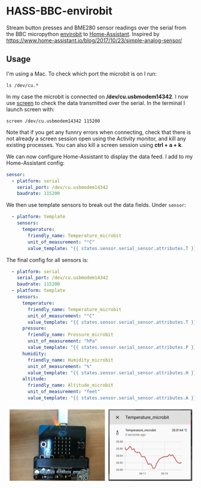 # HASS-BBC-envirobit
Stream button presses and BME280 sensor readings over the serial from the BBC micropython [envirobit](https://github.com/pimoroni/micropython-envirobit) to [Home-Assistant](https://www.home-assistant.io/). Inspired by https://www.home-assistant.io/blog/2017/10/23/simple-analog-sensor/

## Usage
I'm using a Mac. To check which port the microbit is on I run:
```
ls /dev/cu.*
```
In my case the microbit is connected on **/dev/cu.usbmodem14342**. I now use [screen](https://geekinc.ca/using-screen-as-a-serial-terminal-on-mac-os-x/) to check the data transmitted over the serial. In the terminal I launch screen with:
```
screen /dev/cu.usbmodem14342 115200
```
Note that if you get any funnry errors when connecting, check that there is not already a screen session open using the Activity monitor, and kill any existing processes. You can also kill a screen session using **ctrl + a + k**.

We can now configure Home-Assistant to display the data feed. I add to my Home-Assistant config:
```yaml
sensor:
  - platform: serial
    serial_port: /dev/cu.usbmodem14342
    baudrate: 115200
```

We then use template sensors to break out the data fields. Under `sensor`:
```yaml
  - platform: template
    sensors:
      temperature:
        friendly_name: Temperature_microbit
        unit_of_measurement: "°C"
        value_template: "{{ states.sensor.serial_sensor.attributes.T }}"
```

The final config for all sensors is:
```yaml
  - platform: serial
    serial_port: /dev/cu.usbmodem14342
    baudrate: 115200
  - platform: template
    sensors:
      temperature:
        friendly_name: Temperature_microbit
        unit_of_measurement: "°C"
        value_template: "{{ states.sensor.serial_sensor.attributes.T }}"
      pressure:
        friendly_name: Pressure_microbit
        unit_of_measurement: "hPa"
        value_template: "{{ states.sensor.serial_sensor.attributes.P }}"
      humidity:
        friendly_name: Humidity_microbit
        unit_of_measurement: "%"
        value_template: "{{ states.sensor.serial_sensor.attributes.H }}"
      altitude:
        friendly_name: Altitude_microbit
        unit_of_measurement: "feet"
        value_template: "{{ states.sensor.serial_sensor.attributes.A }}"
```

<p align="center">
<img src="https://github.com/robmarkcole/HASS-BBC-envirobit/blob/master/usage.png" width="500">
</p>
